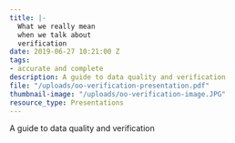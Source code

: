 ```yaml
---
title: |-
  What we really mean
  when we talk about
  verification
date: 2019-06-27 10:21:00 Z
tags:
- accurate and complete
description: A guide to data quality and verification
file: "/uploads/oo-verification-presentation.pdf"
thumbnail-image: "/uploads/oo-verification-image.JPG"
resource_type: Presentations
---
```


A guide to data quality and verification

